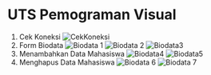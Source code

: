 # UTS Pemograman Visual
1. Cek Koneksi
   ![CekKoneksi](https://github.com/user-attachments/assets/373c921b-7657-49b3-94e5-a09c3b0cccde)
2. Form Biodata
   ![Biodata 1](https://github.com/user-attachments/assets/c6ca6ea9-c792-4b7b-a996-bcaade4f2165)
   ![Biodata 2](https://github.com/user-attachments/assets/aa4c5836-ebe5-459d-9447-ed9db225bba8)
   ![Biodata3](https://github.com/user-attachments/assets/accada01-437d-424b-ac0c-3a9a5eac586a)
3. Menambahkan Data Mahasiswa
   ![Biodata4](https://github.com/user-attachments/assets/83ac0e4a-5078-479b-9402-54ddc7094274)
   ![Biodata5](https://github.com/user-attachments/assets/903f9e77-1625-4fff-b90a-7e83c4bc9cfb)
4. Menghapus Data Mahasiswa
   ![Biodata 6](https://github.com/user-attachments/assets/46b6feb9-b0ff-4a13-a48e-e8dc6a667269)
   ![Biodata 7](https://github.com/user-attachments/assets/e42e4e36-da93-4c0e-bb8d-3b38a33017d6)
